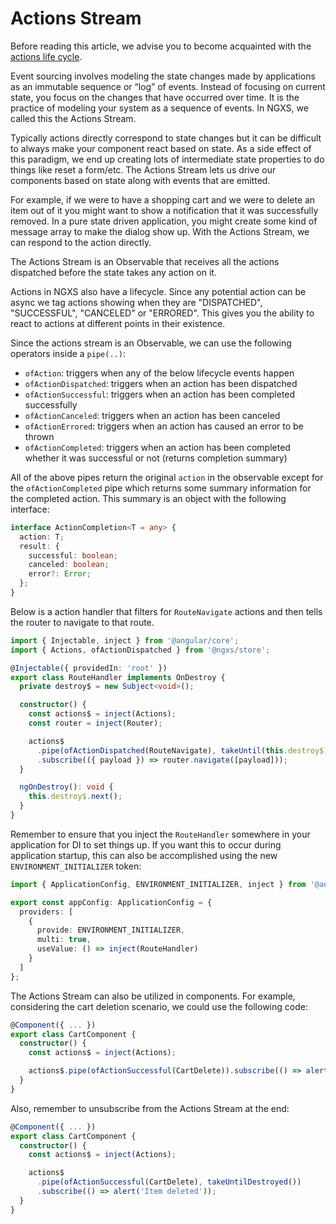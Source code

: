 # Actions Stream

Before reading this article, we advise you to become acquainted with the [actions life cycle](./actions-life-cycle.md).

Event sourcing involves modeling the state changes made by applications as an immutable sequence or “log” of events.
Instead of focusing on current state, you focus on the changes that have occurred over time. It is the practice of
modeling your system as a sequence of events. In NGXS, we called this the Actions Stream.

Typically actions directly correspond to state changes but it can be difficult to always make your component react
based on state. As a side effect of this paradigm, we end up creating lots of intermediate state properties
to do things like reset a form/etc. The Actions Stream lets us drive our components based on state along with events
that are emitted.

For example, if we were to have a shopping cart and we were to delete an item out of it you might want to show
a notification that it was successfully removed. In a pure state driven application, you might create some kind
of message array to make the dialog show up. With the Actions Stream, we can respond to the action directly.

The Actions Stream is an Observable that receives all the actions dispatched before the state takes any action on it.

Actions in NGXS also have a lifecycle. Since any potential action can be async we tag actions showing when they are "DISPATCHED", "SUCCESSFUL", "CANCELED" or "ERRORED". This gives you the ability to react to actions at different points in their existence.

Since the actions stream is an Observable, we can use the following operators inside a `pipe(..)`:

- `ofAction`: triggers when any of the below lifecycle events happen
- `ofActionDispatched`: triggers when an action has been dispatched
- `ofActionSuccessful`: triggers when an action has been completed successfully
- `ofActionCanceled`: triggers when an action has been canceled
- `ofActionErrored`: triggers when an action has caused an error to be thrown
- `ofActionCompleted`: triggers when an action has been completed whether it was successful or not (returns completion summary)

All of the above pipes return the original `action` in the observable except for the `ofActionCompleted` pipe which returns some summary information for the completed action. This summary is an object with the following interface:

```ts
interface ActionCompletion<T = any> {
  action: T;
  result: {
    successful: boolean;
    canceled: boolean;
    error?: Error;
  };
}
```

Below is a action handler that filters for `RouteNavigate` actions and then tells the router to navigate to that
route.

```ts
import { Injectable, inject } from '@angular/core';
import { Actions, ofActionDispatched } from '@ngxs/store';

@Injectable({ providedIn: 'root' })
export class RouteHandler implements OnDestroy {
  private destroy$ = new Subject<void>();

  constructor() {
    const actions$ = inject(Actions);
    const router = inject(Router);

    actions$
      .pipe(ofActionDispatched(RouteNavigate), takeUntil(this.destroy$))
      .subscribe(({ payload }) => router.navigate([payload]));
  }

  ngOnDestroy(): void {
    this.destroy$.next();
  }
}
```

Remember to ensure that you inject the `RouteHandler` somewhere in your application for DI to set things up. If you want this to occur during application startup, this can also be accomplished using the new `ENVIRONMENT_INITIALIZER` token:

```ts
import { ApplicationConfig, ENVIRONMENT_INITIALIZER, inject } from '@angular/core';

export const appConfig: ApplicationConfig = {
  providers: [
    {
      provide: ENVIRONMENT_INITIALIZER,
      multi: true,
      useValue: () => inject(RouteHandler)
    }
  ]
};
```

The Actions Stream can also be utilized in components. For example, considering the cart deletion scenario, we could use the following code:

```ts
@Component({ ... })
export class CartComponent {
  constructor() {
    const actions$ = inject(Actions);

    actions$.pipe(ofActionSuccessful(CartDelete)).subscribe(() => alert('Item deleted'));
  }
}
```

Also, remember to unsubscribe from the Actions Stream at the end:

```ts
@Component({ ... })
export class CartComponent {
  constructor() {
    const actions$ = inject(Actions);

    actions$
      .pipe(ofActionSuccessful(CartDelete), takeUntilDestroyed())
      .subscribe(() => alert('Item deleted'));
  }
}
```
